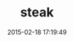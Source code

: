 ---
layout: post
title:  "steak"
repo:   "cavalle/steak"
date:   2015-02-18 17:19:49
gemurl: http://github.com/cavalle/steak
---